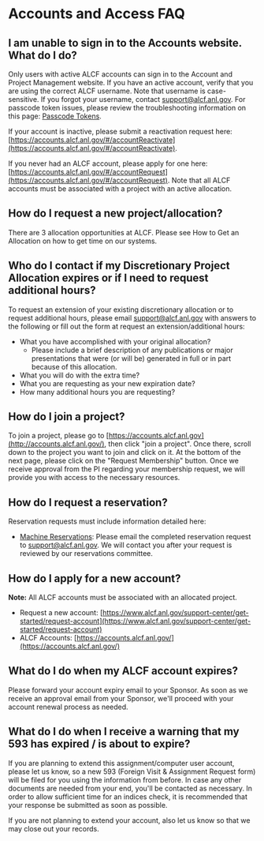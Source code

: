 # Accounts and Access FAQ

## I am unable to sign in to the Accounts website. What do I do?
Only users with active ALCF accounts can sign in to the Account and Project Management website. If you have an active account, verify that you are using the correct ALCF username. Note that username is case-sensitive. If you forgot your username, contact support@alcf.anl.gov. For passcode token issues, please review the troubleshooting information on this page: [Passcode Tokens](https://docs.alcf.anl.gov/account-project-management/accounts-and-access/alcf-passcode-tokens/).

If your account is inactive, please submit a reactivation request here: [https://accounts.alcf.anl.gov/#/accountReactivate](https://accounts.alcf.anl.gov/#/accountReactivate).

If you never had an ALCF account, please apply for one here: [https://accounts.alcf.anl.gov/#/accountRequest](https://accounts.alcf.anl.gov/#/accountRequest). Note that all ALCF accounts must be associated with a project with an active allocation.

## How do I request a new project/allocation?
There are 3 allocation opportunities at ALCF. Please see How to Get an Allocation on how to get time on our systems.

## Who do I contact if my Discretionary Project Allocation expires or if I need to request additional hours?
To request an extension of your existing discretionary allocation or to request additional hours, please email support@alcf.anl.gov with answers to the following or fill out the form at request an extension/additional hours:
- What you have accomplished with your original allocation?
  - Please include a brief description of any publications or major presentations that were (or will be) generated in full or in part because of this allocation.
- What you will do with the extra time?
- What you are requesting as your new expiration date?
- How many additional hours you are requesting?

## How do I join a project?
To join a project, please go to [https://accounts.alcf.anl.gov](http://accounts.alcf.anl.gov/), then click "join a project". Once there, scroll down to the project you want to join and click on it. At the bottom of the next page, please click on the "Request Membership" button. Once we receive approval from the PI regarding your membership request, we will provide you with access to the necessary resources.

## How do I request a reservation?
Reservation requests must include information detailed here: 

- [Machine Reservations](../../running-jobs/machine-reservations.md): Please email the completed reservation request to [support@alcf.anl.gov](mailto:support@alcf.anl.gov). We will contact you after your request is reviewed by our reservations committee.

## How do I apply for a new account?
**Note:** All ALCF accounts must be associated with an allocated project.

- Request a new account: [https://www.alcf.anl.gov/support-center/get-started/request-account](https://www.alcf.anl.gov/support-center/get-started/request-account)
- ALCF Accounts: [https://accounts.alcf.anl.gov/](https://accounts.alcf.anl.gov/)

## What do I do when my ALCF account expires?
Please forward your account expiry email to your Sponsor. As soon as we receive an approval email from your Sponsor, we'll proceed with your account renewal process as needed.

## What do I do when I receive a warning that my 593 has expired / is about to expire?
If you are planning to extend this assignment/computer user account, please let us know, so a new 593 (Foreign Visit & Assignment Request form) will be filed for you using the information from before. In case any other documents are needed from your end, you'll be contacted as necessary. In order to allow sufficient time for an indices check, it is recommended that your response be submitted as soon as possible.

If you are not planning to extend your account, also let us know so that we may close out your records.

